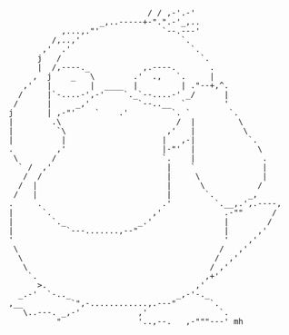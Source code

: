 <pre>                             / / ,-'.-'
                   _,..-----+-".".-'_,..
           ,...,."'             `--.---'
         /,..,'                     `.
       ,'  .'                         `.
      j   /                             `.
      |  /,----._           ,.----.       .
     ,  j    _   \        .'  .,   `.     |
   ,'   |        |  ____  |         | ."--+,^.
  /     |`-....-',-'    `._`--....-' _/      |
 /      |     _,'          `--..__  `        '
j       | ,-"'    `    .'         `. `        `.
|        .\                        /  |         \
|         `\                     ,'   |          \
|          |                    |   ,-|           `.
.         ,'                    |-"'  |             \
 \       /                      `.    |              .
  ` /  ,'                        |    `              |
   /  /                          |     \             |
  /  |                           |      \           /
 /   |                           |       `.       _,
.     .                         .'         `.__,.',.----,
|      `.                     ,'             .-""      /
|        `._               _.'               |        /
|           `---.......,--"                  |      ,'
'                                            '    ,'
 \                                          /   ,'
  \                                        /  ,'
   \                                      / ,'
    `.                                   ,+'
      >.                               ,'
  _.-'  `-.._                      _,-'-._
,__          `",-............,.---"       `.
   \..---. _,-'            ,'               `.
          "                '..,--.___,-"""---' mh</pre>
